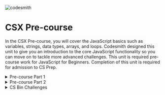 ![codesmith](https://assets.website-files.com/5ee147cc310949c7d83f7f9d/5f30a34fa1634899b41fda8e_codesmith-course-page.png)

# CSX Pre-course 

In the CSX Pre-course, you will cover the JavaScript basics such as variables, strings, data types, arrays, and loops. Codesmith designed this unit to give you an introduction to the core JavaScript functionality so you can move on to tackle more advanced challenges. This unit is required pre-course work for JavaScript for Beginners. Completion of this unit is required for admission to CS Prep.

<details>
<summary>Pre-course Part 1</summary>

1. Javascript: What is it?
2. Workshop - Intro to JavaScript: Variables, Control Flow, and Looping
3. Intro to JS Pt. 1
4. Comments and the Console
5. Variables & Constants
6. Challenge: Variable Assignment - (var)
7. Challenge: Variable Assignment - (let)
8. Challenge: Constant Assignment - (const)
9. Data Types
10. Challenge: Primitive Data Types
11. Challenge: Strings
12. Challenge: Strings - Escape Sequences
13. Challenge: String Concatenation
14. Challenge: Template Literal
15. Challenge: String Properties & Methods
16. Challenge: Bracket Notation for Strings
17. Challenge: Numbers - Addition/Subtraction
18. Challenge: Numbers - Multiplication/Division
19. Challenge: Numbers - Exponents & Remainders
20. Challenge: Numbers - Incrementor & Decrementor
21. Challenge: Numbers - Assignment Operators
22. Challenge: Booleans
23. Challenge: Booleans: Comparison Operators
24. Challenge: Type Coercion
25. Challenge: typeof Operator
</details>

<details>
<summary>Pre-course Part 2</summary>

1. Challenge: Arrays - Examining Elements
2. Challenge: Arrays - Adding Elements
3. Challenge: For Loops - Fundamentals
4. Solution: For Loops - Fundamentals
5. Challenge: For Loops and Arrays
6. Solution: For Loops and Arrays
7. Challenge: For Loops and Array Indices
8. Challenge: For Loops - Calculating Array Elements
9. Challenge: While Loops - Fundamentals
10. Challenge: While Loops - Conditional Expression
11. Challenge: Control Flow - if statements
12. Challenge: fizzbuzz
13. Solution: fizzbuzz
14. Challenge: Control Flow and Iteration
15. Challenge: Objects - Examining Properties
16. Challenge: Objects - Iterating with for... in
17. Challenge: Objects - Iterating with a for loop
18. Challenge: Objects - Nested Arrays
19. Challenge: Objects - Adding Properties
20. Solution: Objects - Adding Properties
21. Challenge: Objects - Evaluating Keys
</details>

<details>
<summary>CS Bin Challenges</summary>

1. Challenge: 1
2. Challenge: 2
3. Challenge: 3
</details>




